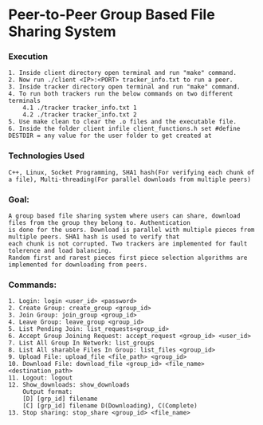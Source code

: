 # Peer-to-Peer Group Based File Sharing System

### Execution
    1. Inside client directory open terminal and run "make" command.
    2. Now run ./client <IP>:<PORT> tracker_info.txt to run a peer.
    3. Inside tracker directory open terminal and run "make" command.
    4. To run both trackers run the below commands on two different terminals
        4.1 ./tracker tracker_info.txt 1
        4.2 ./tracker tracker_info.txt 2
    5. Use make clean to clear the .o files and the executable file.
    6. Inside the folder client infile client_functions.h set #define DESTDIR = any value for the user folder to get created at
    
### Technologies Used
    C++, Linux, Socket Programming, SHA1 hash(For verifying each chunk of a file), Multi-threading(For parallel downloads from multiple peers)

### Goal:
	A group based file sharing system where users can share, download files from the group they belong to. Authentication
	is done for the users. Download is parallel with multiple pieces from multiple peers. SHA1 hash is used to verify that 
	each chunk is not corrupted. Two trackers are implemented for fault tolerence and load balancing.
	Random first and rarest pieces first piece selection algorithms are implemented for downloading from peers.
	
### Commands:
	1. Login: login <user_id> <password>
	2. Create Group: create_group <group_id>
	3. Join Group: join_group <group_id>
	4. Leave Group: leave_group <group_id>
	5. List Pending Join: list_requests<group_id>
	6. Accept Group Joining Request: accept_request <group_id> <user_id>
	7. List All Group In Network: list_groups
	8. List All sharable Files In Group: list_files <group_id>
	9. Upload File: upload_file <file_path> <group_id>
	10. Download File: download_file <group_id> <file_name> <destination_path>
	11. Logout: logout
	12. Show_downloads: show_downloads
		Output format:
		[D] [grp_id] filename
		[C] [grp_id] filename D(Downloading), C(Complete)
	13. Stop sharing: stop_share <group_id> <file_name>
		
